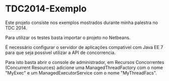 TDC2014-Exemplo
===============

Este projeto consiste nos exemplos mostrados durante minha palestra no TDC 2014.

Para utilizar os testes basta importar o projeto no Netbeans.

É necessário configurar o servidor de aplicações compativel com Java EE 7 para que seja possivel utilizar a API de concorrencia.

Para isto basta abrir o console de administrador, em Recursos Concorrentes (Concurrent Resources) adicione uma ManagedThreadFactory com o nome "MyExec" e um ManagedExecutorService com o nome "MyThreadFacs".

